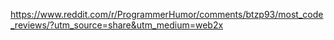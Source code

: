 https://www.reddit.com/r/ProgrammerHumor/comments/btzp93/most_code_reviews/?utm_source=share&utm_medium=web2x
